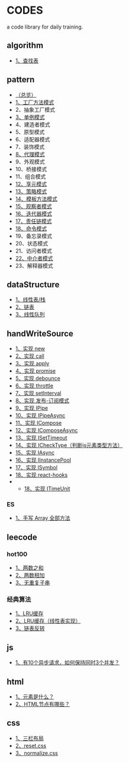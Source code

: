 # CODES
a code library for daily training.

## algorithm
- [1、查找表](./algorithm/1.lookTable.js)

## pattern
- [（总览）](./pattern/README.md)
- [1、工厂方法模式](./pattern/1.1.factory.js)
- 2、抽象工厂模式
- [3、单例模式](./pattern/1.3.single.js)
- 4、建造者模式
- 5、原型模式
- 6、适配器模式
- 7、装饰模式
- [8、代理模式](./pattern/2.3.proxy.js)
- 9、外观模式
- 10、桥接模式
- 11、组合模式
- [12、享元模式](./pattern/2.7.fly-weight.js)
- [13、策略模式](./pattern/3.1.strategy.js)
- [14、模板方法模式](./pattern/3.2.template.js)
- [15、观察者模式](./pattern/3.3.observer.js)
- [16、迭代器模式](./pattern/3.4.iterator.js)
- [17、责任链模式](./pattern/3.5.chain.js)
- [18、命令模式](./pattern/3.6.command.js)
- 19、备忘录模式
- 20、状态模式
- 21、访问者模式
- [22、中介者模式](./pattern/3.10.middle.js)
- 23、解释器模式
## dataStructure
- [1、线性表/栈](./dataStructure/List.js)
- [2、链表](./dataStructure/NodeList.js)
- [3、线性队列](./dataStructure/Queue.js)

## handWriteSource
- [1、实现 new](./handWriteSource/INew.js)
- [2、实现 call](./handWriteSource/ICall.js)
- [3、实现 apply](./handWriteSource/IApply.js)
- [4、实现 promise](./handWriteSource/IPromise.js)
- [5、实现 debounce](./handWriteSource/IDebounce.js)
- [6、实现 throttle](./handWriteSource/IThrottle.js)
- [7、实现 setInterval](./handWriteSource/ISetInterval.js)
- [8、实现 发布-订阅模式](./handWriteSource/IObserver.js)
- [9、实现 IPipe](./handWriteSource/IPipe.js)
- [10、实现 IPipeAsync](./handWriteSource/IPipeAsync.js)
- [11、实现 ICompose](./handWriteSource/IPipeAsync.js)
- [12、实现 IComposeAsync](./handWriteSource/IPipeAsync.js)
- [13、实现 ISetTimeout](./handWriteSource/ISetTimeout.js)
- [14、实现 ICheckType（判断js元素类型方法）](./handWriteSource/ICheckType.js)
- [15、实现 IAsync](./handWriteSource/IAsync.js)
- [16、实现 IInstancePool](./handWriteSource/IInstancePool.js)
- [17、实现 ISymbol](./handWriteSource/IInstancePool.js)
- [18、实现 react-hooks](./handWriteSource/react-hooks/)
- - [18、实现 ITimeUnit](./handWriteSource/ITimeUnit.js)

### ES
- [1、手写 Array 全部方法](./handWriteSource//ES/Array.js)

## leecode
### hot100
- [1、两数之和](./leecode/hot100/1_twoSum.js)
- [2、两数相加](./leecode/hot100/2_addTwoNums.js)
- [3、无重复子串](./leecode/hot100/3_lengthOfLongestSubstring.js)

### 经典算法
- [1、LRU缓存](./leecode/1.LRU.js)
- [2、LRU缓存（线性表实现）](./leecode/2.LRU-list.js)
- [3、链表反转](./leecode/3.链表反转.js)
## js
- [1、有10个异步请求，如何保持同时3个并发？](./js/q1.js)

## html
- [1、元素是什么？](./html/元素是什么？.md)
- [2、HTML节点有哪些？](./html/HTML节点有哪些？.md)

## css
- [1、三栏布局](./css/%E4%B8%89%E6%A0%8F%E5%B8%83%E5%B1%80.html)
- [2、reset.css](./css/reset.css)
- [3、normalize.css](./css/normalize.css)
